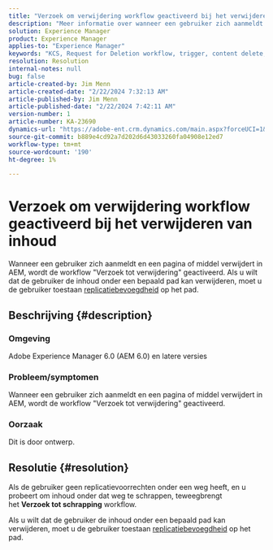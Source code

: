 ```yaml
---
title: "Verzoek om verwijdering workflow geactiveerd bij het verwijderen van inhoud"
description: "Meer informatie over wanneer een gebruiker zich aanmeldt en een pagina of element verwijdert in AEM, wordt de workflow Verzoek tot verwijderen geactiveerd."
solution: Experience Manager
product: Experience Manager
applies-to: "Experience Manager"
keywords: "KCS, Request for Deletion workflow, trigger, content delete, AEM 6.0, Adobe Experience Manager 6.0, FAQ"
resolution: Resolution
internal-notes: null
bug: false
article-created-by: Jim Menn
article-created-date: "2/22/2024 7:32:13 AM"
article-published-by: Jim Menn
article-published-date: "2/22/2024 7:42:11 AM"
version-number: 1
article-number: KA-23690
dynamics-url: "https://adobe-ent.crm.dynamics.com/main.aspx?forceUCI=1&pagetype=entityrecord&etn=knowledgearticle&id=6fc7b07a-54d1-ee11-9079-6045bd006268"
source-git-commit: b889e4cd92a7d202d6d43033260fa04908e12ed7
workflow-type: tm+mt
source-wordcount: '190'
ht-degree: 1%

---
```


# Verzoek om verwijdering workflow geactiveerd bij het verwijderen van inhoud


Wanneer een gebruiker zich aanmeldt en een pagina of middel verwijdert in AEM, wordt de workflow &quot;Verzoek tot verwijdering&quot; geactiveerd. Als u wilt dat de gebruiker de inhoud onder een bepaald pad kan verwijderen, moet u de gebruiker toestaan [replicatiebevoegdheid](https://experienceleague.adobe.com/docs/experience-manager-release-information/aem-release-updates/previous-updates/aem-previous-versions.html) op het pad.

## Beschrijving {#description}


### Omgeving

Adobe Experience Manager 6.0 (AEM 6.0) en latere versies

### Probleem/symptomen

Wanneer een gebruiker zich aanmeldt en een pagina of middel verwijdert in AEM, wordt de workflow &quot;Verzoek tot verwijdering&quot; geactiveerd.

### Oorzaak

Dit is door ontwerp.


## Resolutie {#resolution}


Als de gebruiker geen replicatievoorrechten onder een weg heeft, en u probeert om inhoud onder dat weg te schrappen, teweegbrengt het <b>Verzoek tot schrapping</b> workflow.

Als u wilt dat de gebruiker de inhoud onder een bepaald pad kan verwijderen, moet u de gebruiker toestaan [replicatiebevoegdheid](https://experienceleague.adobe.com/docs/experience-manager-release-information/aem-release-updates/previous-updates/aem-previous-versions.html) op het pad.

